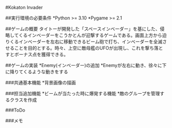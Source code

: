 #Kokaton Invader

##実行環境の必要条件
*Python >= 3.10
*Pygame >= 2.1

##ゲームの概要
タイトーが開発した「スペースインベーダー」を基にした、侵略してくるインベーダーをこうかとんが迎撃するゲームである。画面上方から迫りくるインベーダーを左右に移動できるビーム砲で打ち、インベーダーを全滅させることを目的とする。時々、上空に敵母艦のUFOが出現し、これを撃ち落とすとボーナス点を獲得できる。

##ゲームの実装
*Enemy(インベーダー)の追加
*Enemyが左右に動き、徐々に下に降りてくるような動きをする

###共通基本機能
*背景画像の描画

###担当追加機能
*ビームが当たった時に爆発する機能
*敵のグループを管理するクラスを作成

###ToDo

###メモ

